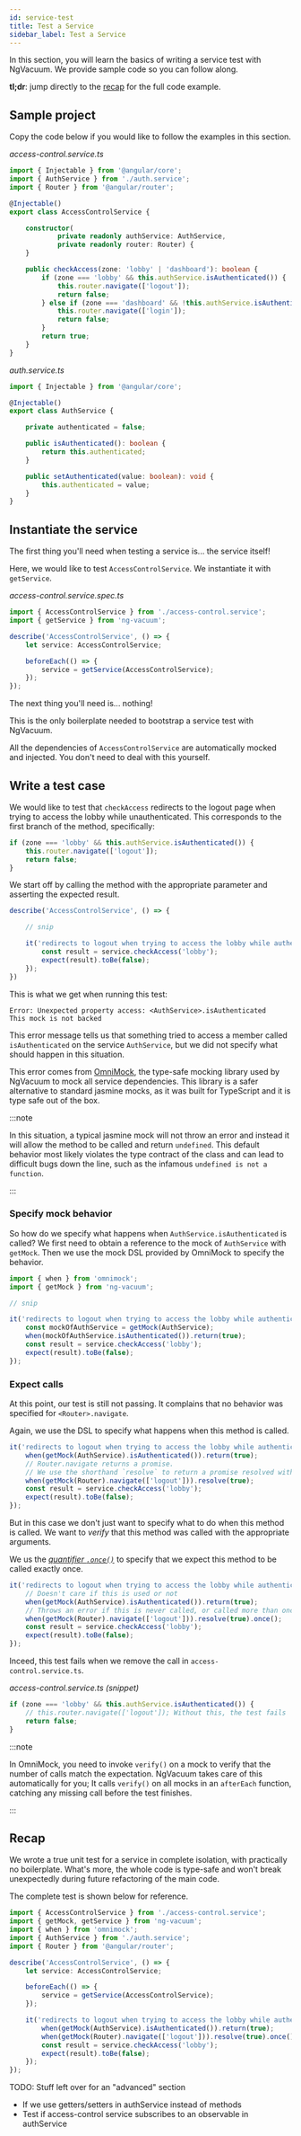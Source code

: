 ```yaml
---
id: service-test
title: Test a Service
sidebar_label: Test a Service
---
```


In this section, you will learn the basics of writing a service test with NgVacuum. We provide sample code so you can follow along.

**tl;dr**: jump directly to the [recap](#recap) for the full code example.

## Sample project

Copy the code below if you would like to follow the examples in this section.

_access-control.service.ts_
```ts
import { Injectable } from '@angular/core';
import { AuthService } from './auth.service';
import { Router } from '@angular/router';

@Injectable()
export class AccessControlService {

    constructor(
            private readonly authService: AuthService,
            private readonly router: Router) {
    }

    public checkAccess(zone: 'lobby' | 'dashboard'): boolean {
        if (zone === 'lobby' && this.authService.isAuthenticated()) {
            this.router.navigate(['logout']);
            return false;
        } else if (zone === 'dashboard' && !this.authService.isAuthenticated()) {
            this.router.navigate(['login']);
            return false;
        }
        return true;
    }
}
```

_auth.service.ts_
```ts
import { Injectable } from '@angular/core';

@Injectable()
export class AuthService {

    private authenticated = false;

    public isAuthenticated(): boolean {
        return this.authenticated;
    }

    public setAuthenticated(value: boolean): void {
        this.authenticated = value;
    }
}
```

## Instantiate the service

The first thing you'll need when testing a service is... the service itself!

Here, we would like to test `AccessControlService`. We instantiate it with `getService`.

_access-control.service.spec.ts_
```ts
import { AccessControlService } from './access-control.service';
import { getService } from 'ng-vacuum';

describe('AccessControlService', () => {
    let service: AccessControlService;

    beforeEach(() => {
        service = getService(AccessControlService);
    });
});
```

The next thing you'll need is... nothing!

This is the only boilerplate needed to bootstrap a service test with NgVacuum.

All the dependencies of `AccessControlService` are automatically mocked and injected. You don't need to deal with this yourself.

## Write a test case

We would like to test that `checkAccess` redirects to the logout page when trying to access the lobby while unauthenticated. This corresponds to the first branch of the method, specifically:

```ts
if (zone === 'lobby' && this.authService.isAuthenticated()) {
    this.router.navigate(['logout']);
    return false;
}
```

We start off by calling the method with the appropriate parameter and asserting the expected result.

```ts
describe('AccessControlService', () => {

    // snip

    it('redirects to logout when trying to access the lobby while authenticated', () => {
        const result = service.checkAccess('lobby');
        expect(result).toBe(false);
    });
})
```

This is what we get when running this test:

```
Error: Unexpected property access: <AuthService>.isAuthenticated
This mock is not backed
```

This error message tells us that something tried to access a member called `isAuthenticated` on the service `AuthService`, but we did not specify what should happen in this situation.

This error comes from [OmniMock](https://github.com/hmil/omnimock), the type-safe mocking library used by NgVacuum to mock all service dependencies. This library is a safer alternative to standard jasmine mocks, as it was built for TypeScript and it is type safe out of the box.

:::note

In this situation, a typical jasmine mock will not throw an error and instead it will allow the method to be called and return `undefined`. This default behavior most likely violates the type contract of the class and can lead to difficult bugs down the line, such as the infamous `undefined is not a function`.

:::

### Specify mock behavior

So how do we specify what happens when `AuthService.isAuthenticated` is called?
We first need to obtain a reference to the mock of `AuthService` with `getMock`. Then we use the mock DSL provided by OmniMock to specify the behavior.

```ts
import { when } from 'omnimock';
import { getMock } from 'ng-vacuum';

// snip

it('redirects to logout when trying to access the lobby while authenticated', () => {
    const mockOfAuthService = getMock(AuthService);
    when(mockOfAuthService.isAuthenticated()).return(true);
    const result = service.checkAccess('lobby');
    expect(result).toBe(false);
});
```

### Expect calls

At this point, our test is still not passing. It complains that no behavior was specified for `<Router>.navigate`.

Again, we use the DSL to specify what happens when this method is called.

```ts
it('redirects to logout when trying to access the lobby while authenticated', () => {
    when(getMock(AuthService).isAuthenticated()).return(true);
    // Router.navigate returns a promise.
    // We use the shorthand `resolve` to return a promise resolved with the value `true`
    when(getMock(Router).navigate(['logout'])).resolve(true);
    const result = service.checkAccess('lobby');
    expect(result).toBe(false);
});
```

But in this case we don't just want to specify what to do when this method is called. We want to _verify_ that this method was called with the appropriate arguments.

We us the [_quantifier `.once()`_](https://github.com/hmil/omnimock#quantifiers) to specify that we expect this method to be called exactly once.

```ts
it('redirects to logout when trying to access the lobby while authenticated', () => {
    // Doesn't care if this is used or not
    when(getMock(AuthService).isAuthenticated()).return(true);
    // Throws an error if this is never called, or called more than once
    when(getMock(Router).navigate(['logout'])).resolve(true).once();
    const result = service.checkAccess('lobby');
    expect(result).toBe(false);
});
```

Inceed, this test fails when we remove the call in `access-control.service.ts`.

_access-control.service.ts (snippet)_
```ts
if (zone === 'lobby' && this.authService.isAuthenticated()) {
    // this.router.navigate(['logout']); Without this, the test fails
    return false;
}
```

:::note

In OmniMock, you need to invoke `verify()` on a mock to verify that the number of calls match the expectation.
NgVacuum takes care of this automatically for you; It calls `verify()` on all mocks in an `afterEach` function, catching any missing call before the test finishes.

:::

## Recap

We wrote a true unit test for a service in complete isolation, with practically no boilerplate. What's more, the whole code is type-safe and won't break unexpectedly during future refactoring of the main code.

The complete test is shown below for reference.

```ts
import { AccessControlService } from './access-control.service';
import { getMock, getService } from 'ng-vacuum';
import { when } from 'omnimock';
import { AuthService } from './auth.service';
import { Router } from '@angular/router';

describe('AccessControlService', () => {
    let service: AccessControlService;

    beforeEach(() => {
        service = getService(AccessControlService);
    });

    it('redirects to logout when trying to access the lobby while authenticated', () => {
        when(getMock(AuthService).isAuthenticated()).return(true);
        when(getMock(Router).navigate(['logout'])).resolve(true).once();
        const result = service.checkAccess('lobby');
        expect(result).toBe(false);
    });
});
```

TODO: Stuff left over for an "advanced" section
- If we use getters/setters in authService instead of methods
- Test if access-control service subscribes to an observable in authService
